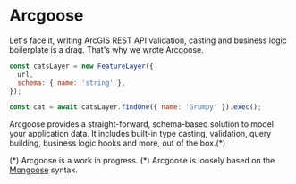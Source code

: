 # Arcgoose

Let's face it, writing ArcGIS REST API validation, casting and business logic boilerplate is a drag.
That's why we wrote Arcgoose.

```javascript
const catsLayer = new FeatureLayer({
  url,
  schema: { name: 'string' },
});

const cat = await catsLayer.findOne({ name: 'Grumpy' }).exec();
```

Arcgoose provides a straight-forward, schema-based solution to model your application data. It
includes built-in type casting, validation, query building, business logic hooks and more,
out of the box.(\*)

(\*) Arcgoose is a work in progress.
(\*) Arcgoose is loosely based on the [Mongoose](https://mongoosejs.com) syntax.
